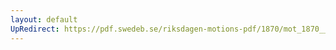 ```yaml
---
layout: default
UpRedirect: https://pdf.swedeb.se/riksdagen-motions-pdf/1870/mot_1870__ak__00218/mot_1870__ak__00218_003.pdf
---
```

